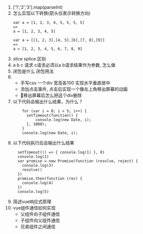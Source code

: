 1.  ['1','2','3'].map(parseInt)
2. 怎么实现以下转换(箭头仅表示转换方向)
    ```  
    var a = [1, 2, 3, 4, 5, 5, 5, 5] 
    =>
    a = [1, 2, 3, 4, 5]
    ```
    ```  
    var a = [[1, 2, 3],[4, 5],[6],[7, 8],[9]]
    => 
    a = [1, 2, 3, 4, 5, 6, 7, 8, 9] 
    ```
4.  slice splice 区别
5.  a b c 请求 c请求必须以a b请求结果作为参数, 怎么做
7.  闭包是什么 闭包用法
9.  *  手写css  一个div 宽高各100 实现水平垂直居中
    *  添加点击事件, 点击后实现一个像左上角移出屏幕的动画
    *  移出屏幕后怎么把这个div删除
10. 以下代码会输出什么结果，为什么？
    ```
        for (var i = 0; i < 5; i++) {
          setTimeout(function() {
              console.log(new Date, i);
          }, 1000);
        }
        console.log(new Date, i);
    ```
11. 以下代码执行后会输出什么结果 
    ```
      setTimeout(() => { console.log(1) }, 0)
      console.log(2)
      var promise = new Promise(function (resolve, reject) {
        console.log(3)
        resolve()
      })
      promise.then(function (res) {
        console.log(4)
      })
      console.log(5)
    ```
6.  简述vue响应式原理
7.  vue组件通信如何实现
    * 父组件向子组件通信
    * 子组件向父组件通信
    * 兄弟组件之间通信
